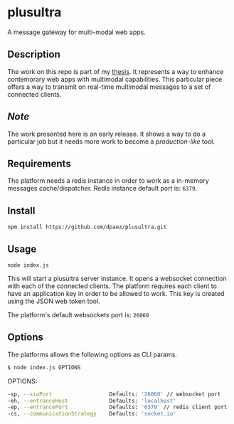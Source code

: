 plusultra
=========

A message gateway for multi-modal web apps.

## Description
The work on this repo is part of my [thesis](https://github.com/dpaez/plusultra_thesis). It represents a way to enhance contemorary web apps with multimodal capabilities. 
This particular piece offers a way to transmit on real-time multimodal messages to a set of connected clients.

## *Note*
The work presented here is an early release. It shows a way to do a particular job but it needs more work to become a _production-like_ tool. 

## Requirements

The platform needs a redis instance in order to work as a in-memory messages cache/dispatcher. Redis instance default port is: ```6379```.

## Install

```
npm install https://github.com/dpaez/plusultra.git
```

## Usage

```
node index.js
```

This will start a plusultra server instance. It opens a websocket connection with each of the connected clients. The platform requires each client to have an application key in order to be allowed to work. This key is created using the JSON web token tool.

The platform's default websockets port is: ```26060```

## Options

The platforms allows the following options as CLI params.

```bash
$ node index.js OPTIONS
```

OPTIONS:

```bash
-sp, --sioPort                  Defaults: '26060' // websocket port
-eh, --entranceHost             Defaults: 'localhost'
-ep, --entrancePort             Defaults: '6379' // redis client port
-cs, --communicationStrategy    Defaults: 'socket.io'
```



